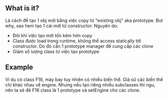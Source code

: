 ## What is it?
Là cách để tạo 1 obj mới bằng việc copy từ "existing obj" aka prototype. But why, sao hem tạo 1 cái mới từ constructor. Nguyên do: 
- Đôi khi việc tạo mới tốn kém hơn copy
- Class được load trong runtime, không thể access statically tới constructor. Do đó cần 1 prototype manager để cung cấp các clone
- Giảm số lượng class từ việc tạo prototype

## Example
Ví dụ có class F16, máy bay tuy nhiên có nhiều biến thể. Giả sử các biến thể chỉ khác nhau về engine. 
Nhưng nếu tạo riêng nhiều subclasses thì ngu, nên ta sẽ đẻ F16 class là 1 prototype và setEngine cho các clone. 